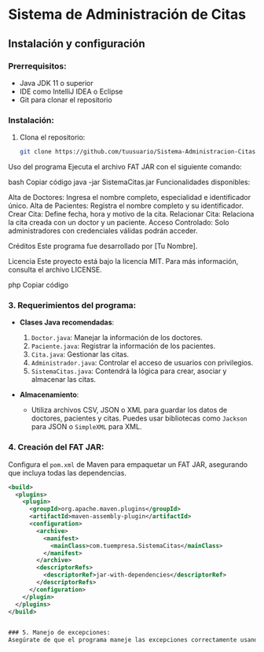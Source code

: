 # Sistema de Administración de Citas

## Instalación y configuración

### Prerrequisitos:
- Java JDK 11 o superior
- IDE como IntelliJ IDEA o Eclipse
- Git para clonar el repositorio

### Instalación:
1. Clona el repositorio:
   ```bash
   git clone https://github.com/tuusuario/Sistema-Administracion-Citas.git

Uso del programa
Ejecuta el archivo FAT JAR con el siguiente comando:

bash
Copiar código
java -jar SistemaCitas.jar
Funcionalidades disponibles:

Alta de Doctores: Ingresa el nombre completo, especialidad e identificador único.
Alta de Pacientes: Registra el nombre completo y su identificador.
Crear Cita: Define fecha, hora y motivo de la cita.
Relacionar Cita: Relaciona la cita creada con un doctor y un paciente.
Acceso Controlado: Solo administradores con credenciales válidas podrán acceder.

Créditos
Este programa fue desarrollado por [Tu Nombre].

Licencia
Este proyecto está bajo la licencia MIT. Para más información, consulta el archivo LICENSE.

php
Copiar código

### 3. Requerimientos del programa:
- **Clases Java recomendadas**:
  1. `Doctor.java`: Manejar la información de los doctores.
  2. `Paciente.java`: Registrar la información de los pacientes.
  3. `Cita.java`: Gestionar las citas.
  4. `Administrador.java`: Controlar el acceso de usuarios con privilegios.
  5. `SistemaCitas.java`: Contendrá la lógica para crear, asociar y almacenar las citas.

- **Almacenamiento**:
  - Utiliza archivos CSV, JSON o XML para guardar los datos de doctores, pacientes y citas. Puedes usar bibliotecas como `Jackson` para JSON o `SimpleXML` para XML.

### 4. Creación del FAT JAR:
Configura el `pom.xml` de Maven para empaquetar un FAT JAR, asegurando que incluya todas las dependencias.

```xml
<build>
  <plugins>
    <plugin>
      <groupId>org.apache.maven.plugins</groupId>
      <artifactId>maven-assembly-plugin</artifactId>
      <configuration>
        <archive>
          <manifest>
            <mainClass>com.tuempresa.SistemaCitas</mainClass>
          </manifest>
        </archive>
        <descriptorRefs>
          <descriptorRef>jar-with-dependencies</descriptorRef>
        </descriptorRefs>
      </configuration>
    </plugin>
  </plugins>
</build>


### 5. Manejo de excepciones:
Asegúrate de que el programa maneje las excepciones correctamente usando bloques try-catch para evitar interrupciones.
